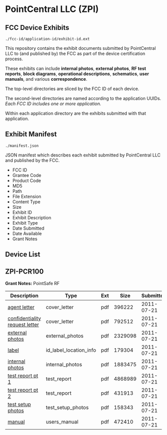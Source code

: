 # PointCentral LLC (ZPI)
## FCC Device Exhibits

```
./fcc-id/application-id/exhibit-id.ext
```

This repository contains the exhibit documents submitted by PointCentral LLC to (and published by) the FCC as part of the device certification process.

These exhibits can include **internal photos**, **external photos**, **RF test reports**, **block diagrams**, **operational descriptions**, **schematics**, **user manuals**, and various **correspondence**.

The top-level directories are sliced by the FCC ID of each device.

The second-level directories are named according to the application UUIDs. *Each FCC ID includes one or more application.*

Within each application directory are the exhibits submitted with that application. 

## Exhibit Manifest

```
./manifest.json
```

JSON manifest which describes each exhibit submitted by PointCentral LLC and published by the FCC.

- FCC ID
- Grantee Code
- Product Code
- MD5
- Path
- File Extension
- Content Type
- Size
- Exhibit ID
- Exhibit Description
- Exhibit Type
- Date Submitted
- Date Available
- Grant Notes

## Device List
## ZPI-PCR100
**Grant Notes:** PointSafe RF

| Description | Type | Ext | Size | Submitted | Available |
| ----------- | ---- | --- | ---- | --------- | --------- |
| [agent letter](ZPI-PCR100/a9c1f425a04d2a772df0116a3a326b4e/1506096.pdf) | cover_letter | pdf | 396222 | 2011-07-21 | 2011-07-21 |
| [confidentiality request letter](ZPI-PCR100/a9c1f425a04d2a772df0116a3a326b4e/1506097.pdf) | cover_letter | pdf | 792512 | 2011-07-21 | 2011-07-21 |
| [external photos](ZPI-PCR100/a9c1f425a04d2a772df0116a3a326b4e/1506098.pdf) | external_photos | pdf | 2329098 | 2011-07-21 | 2011-07-21 |
| [label](ZPI-PCR100/a9c1f425a04d2a772df0116a3a326b4e/1506100.pdf) | id_label_location_info | pdf | 179304 | 2011-07-21 | 2011-07-21 |
| [internal photos](ZPI-PCR100/a9c1f425a04d2a772df0116a3a326b4e/1506099.pdf) | internal_photos | pdf | 1883475 | 2011-07-21 | 2011-07-21 |
| [test report pt 1](ZPI-PCR100/a9c1f425a04d2a772df0116a3a326b4e/1506103.pdf) | test_report | pdf | 4868989 | 2011-07-21 | 2011-07-21 |
| [test report pt 2](ZPI-PCR100/a9c1f425a04d2a772df0116a3a326b4e/1506104.pdf) | test_report | pdf | 431913 | 2011-07-21 | 2011-07-21 |
| [test setup photos](ZPI-PCR100/a9c1f425a04d2a772df0116a3a326b4e/1506105.pdf) | test_setup_photos | pdf | 158343 | 2011-07-21 | 2011-07-21 |
| [manual](ZPI-PCR100/a9c1f425a04d2a772df0116a3a326b4e/1506106.pdf) | users_manual | pdf | 472410 | 2011-07-21 | 2011-07-21 |
